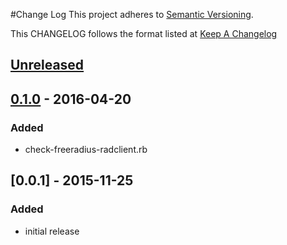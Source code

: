 #Change Log
This project adheres to [Semantic Versioning](http://semver.org/).

This CHANGELOG follows the format listed at [Keep A Changelog](http://keepachangelog.com/)

## [Unreleased]

## [0.1.0] - 2016-04-20
### Added
- check-freeradius-radclient.rb

## [0.0.1] - 2015-11-25
### Added
- initial release

[Unreleased]: https://github.com/sensu-plugins/sensu-plugins-freeradius/compare/0.1.0...HEAD
[0.1.0]: https://github.com/sensu-plugins/sensu-plugins-freeradius/compare/0.0.1...0.1.0
